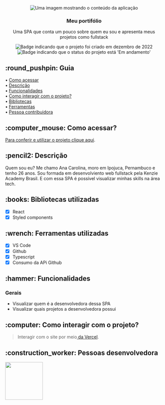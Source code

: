 <div align="center">
<img alt="Uma imagem mostrando o conteúdo da aplicação" src="https://github.com/CarolinaOlivaCruz/my-portfolio/blob/ref/v2.1/src/assets/tela.png" />
</div>

<div align="center">
<h3>
  Meu portifólio
</h3>
<p>Uma SPA que conta um pouco sobre quem eu sou e apresenta meus projetos como fullstack</p>
</div>

<p align="center">
    <img alt="Badge indicando que o projeto foi criado em dezembro de 2022" src="https://img.shields.io/badge/Data%20de%20cria%C3%A7%C3%A3o-Dezembro%2F2022-blue">
    <img alt="Badge indicando que o status do projeto está 'Em andamento'" src="https://img.shields.io/badge/Status-Em andamento-blue">
</p>

<h2 id="Como acessar"> :round_pushpin: Guia</h2>

• <a href="#Como acessar">Como acessar</a>
<br>
• <a href="#descricao">Descrição</a>
<br>
• <a href="#funcionalidades">Funcionalidades</a>
<br>
• <a href="#interacao">Como interagir com o projeto?</a>
<br>
• <a href="#Bibliotecas">Bibliotecas</a>
<br>
• <a href="#Ferramentas">Ferramentas</a>
<br>
• <a href="#Desenvolvedora">Pessoa contribuidora</a>
<br>

<h2 id="Como acessar"> :computer_mouse: Como acessar?</h2>

<a href="https://my-profile-lovat.vercel.app">Para conferir e utilizar o projeto clique aqui</a>.

<h2 id="descricao">:pencil2: Descrição</h2>
Quem sou eu? Me chamo Ana Carolina, moro em Ipojuca, Pernambuco e tenho 26 anos. Sou formada em desenvolviento web fullstack pela Kenzie Academy Brasil. E com essa SPA é possível visualizar minhas skills na área tech.

<h2 id="Bibliotecas">:books: Bibliotecas utilizadas</h2>

- [x] React
- [x] Styled components

<h2 id="Ferramentas">:wrench: Ferramentas utilizadas</h2>

- [x] VS Code
- [x] Github
- [x] Typescript
- [x] Consumo da APi Github

<h2 id="funcionalidades">:hammer: Funcionalidades</h2>

### Gerais
- Visualizar quem é a desenvolvedora dessa SPA
- Visualizar quais projetos a desenvolvedora possui

<h2 id="interacao">:computer: Como interagir com o projeto? </h2>

 >Interagir com o site por meio<a href="https://reciclarte-rho.vercel.app/"> da Vercel</a>.

<h2 id="Desenvolvedora">:construction_worker: Pessoas desenvolvedora</h2>

<a href="https://github.com/CarolinaOlivaCruz">
  <img width="120px" src="https://avatars.githubusercontent.com/u/78989471?v=4">
</a>


